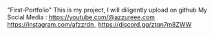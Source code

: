 "First-Portfolio" 
This is my project, I will diligently upload on github
My Social Media :
https://youtube.com/@azzureee.com
https://instagram.com/afzzrdn_
https://discord.gg/ztqn7m8ZWW
